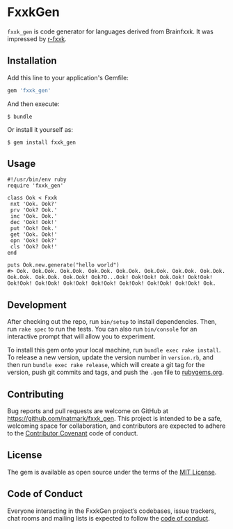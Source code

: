 # FxxkGen
`fxxk_gen` is code generator for languages derived from Brainfxxk. It was impressed by [r-fxxk](https://github.com/masarakki/r-fxxk/).

## Installation

Add this line to your application's Gemfile:

```ruby
gem 'fxxk_gen'
```

And then execute:

    $ bundle

Or install it yourself as:

    $ gem install fxxk_gen

## Usage

```
#!/usr/bin/env ruby
require 'fxxk_gen'

class Ook < Fxxk
 nxt 'Ook. Ook?'
 prv 'Ook? Ook.'
 inc 'Ook. Ook.'
 dec 'Ook! Ook!'
 put 'Ook! Ook.'
 get 'Ook. Ook!'
 opn 'Ook! Ook?'
 cls 'Ook? Ook!'
end

puts Ook.new.generate("hello world") 
#> Ook. Ook.Ook. Ook.Ook. Ook.Ook. Ook.Ook. Ook.Ook. Ook.Ook. Ook.Ook. Ook.Ook. Ook.Ook. Ook.Ook! Ook?O...Ook! Ook!Ook! Ook.Ook! Ook!Ook! Ook!Ook! Ook!Ook! Ook!Ook! Ook!Ook! Ook!Ook! Ook!Ook! Ook!Ook! Ook.
```

## Development

After checking out the repo, run `bin/setup` to install dependencies. Then, run `rake spec` to run the tests. You can also run `bin/console` for an interactive prompt that will allow you to experiment.

To install this gem onto your local machine, run `bundle exec rake install`. To release a new version, update the version number in `version.rb`, and then run `bundle exec rake release`, which will create a git tag for the version, push git commits and tags, and push the `.gem` file to [rubygems.org](https://rubygems.org/gems/fxxk_gen).

## Contributing

Bug reports and pull requests are welcome on GitHub at https://github.com/natmark/fxxk_gen. This project is intended to be a safe, welcoming space for collaboration, and contributors are expected to adhere to the [Contributor Covenant](http://contributor-covenant.org) code of conduct.

## License

The gem is available as open source under the terms of the [MIT License](https://opensource.org/licenses/MIT).

## Code of Conduct

Everyone interacting in the FxxkGen project’s codebases, issue trackers, chat rooms and mailing lists is expected to follow the [code of conduct](https://github.com/natmark/fxxk_gen/blob/master/CODE_OF_CONDUCT.md).
